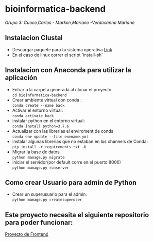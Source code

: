 # bioinformatica-backend

*Grupo 3: Cuoco,Carlos - Markon,Mariano -Verdacanna Mariano* 

## Instalacion Clustal
- Descargar paquete para tu sistema operativa [Link](http://www.clustal.org/download/current/)
- En el caso de linux correr el script ´install-sh´	

## Instalacion con Anaconda para utilizar la aplicación
- Entrar a la carpeta generada al clonar el proyecto:  
	`cd bioinformatica-backend`
- Crear ambiente virtual con conda :  
	   `conda create --name back`
- Activar el entorno virtual:  
	   `conda activate back`      
- Instalar python en el entorno virtual:  
	  `conda install python=3.7.6`	
- Actualizar con las librerias el enviroment de conda   
	  `conda env update --file envname.yml`
- Instalar  algunas librerias que no estaban en los channels de Conda:  
		`pip install -r requirements.txt -U`	 	
- Migrar la base de datos  
		`python manage.py migrate`   
- Iniciar el servidor(por default corre en el puerto 8000)  
		`python manage.py runserver`   

##  Como crear Usuario para admin de Python 
- Crear un superusuario para el admin:  
	   `python manage.py createsuperuser`

## Este proyecto necesita el siguiente repositorio para poder funcionar:
[Proyecto de Frontend](https://github.com/mverdecanna/bioinformatica-frontend)	
